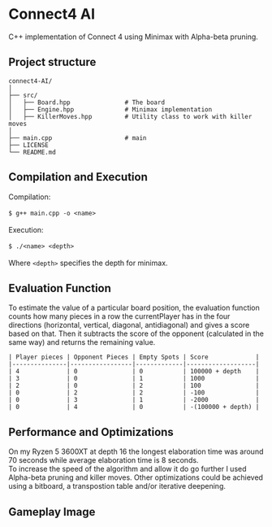 # Connect4 AI
C++ implementation of Connect 4 using Minimax with Alpha-beta pruning.

## Project structure
 ```
connect4-AI/
│
├── src/
│   ├── Board.hpp               # The board  
│   ├── Engine.hpp              # Minimax implementation       
│   ├── KillerMoves.hpp         # Utility class to work with killer moves               
│
├── main.cpp                    # main
├── LICENSE
└── README.md            
 ```

## Compilation and Execution
Compilation:
</br>
</br>
 ```$ g++ main.cpp -o <name>```
</br>
</br>
Execution:
</br>
</br>
  ```$ ./<name> <depth>```
</br>
</br>
Where ```<depth>``` specifies the depth for minimax.

## Evaluation Function
To estimate the value of a particular board position, the evaluation function counts how many pieces in a row the currentPlayer has in the four directions (horizontal, vertical, diagonal, antidiagonal) and gives a score based on that.
Then it subtracts the score of the opponent (calculated in the same way) and returns the remaining value.
</br>
```
| Player pieces | Opponent Pieces | Empty Spots | Score             |
|---------------|-----------------|-------------|-------------------|
| 4             | 0               | 0           | 100000 + depth    |
| 3             | 0               | 1           | 1000              |
| 2             | 0               | 2           | 100               |
| 0             | 2               | 2           | -100              |
| 0             | 3               | 1           | -2000             |
| 0             | 4               | 0           | -(100000 + depth) |
```
## Performance and Optimizations
On my Ryzen 5 3600XT at depth 16 the longest elaboration time was around 70 seconds while average elaboration time is 8 seconds.
</br>
To increase the speed of the algorithm and allow it do go further I used Alpha-beta pruning and killer moves. 
Other optimizations could be achieved using a bitboard, a transpostion table and/or iterative deepening.  
## Gameplay Image


 
